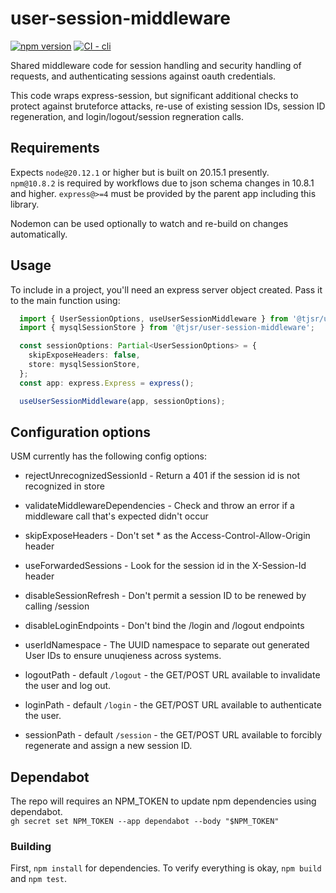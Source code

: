 # user-session-middleware

[![npm version](https://img.shields.io/npm/v/npm.svg)](https://npm.im/npm)
[![CI - cli](https://github.com/tjsr/user-session-middleware/actions/workflows/build.yml/badge.svg)](https://github.com/tjsr/user-session-middleware/actions/workflows/build.yml)

Shared middleware code for session handling and security handling of requests, and authenticating sessions against oauth credentials.

This code wraps express-session, but significant additional checks to protect against bruteforce attacks, re-use of existing session IDs, session ID regeneration, and login/logout/session regneration calls.

## Requirements

Expects `node@20.12.1` or higher but is built on 20.15.1 presently.  
`npm@10.8.2` is required by workflows due to json schema changes in 10.8.1 and higher.
`express@>=4` must be provided by the parent app including this library.

Nodemon can be used optionally to watch and re-build on changes automatically.

## Usage

To include in a project, you'll need an express server object created.  Pass it to the main function using:

```typescript
  import { UserSessionOptions, useUserSessionMiddleware } from '@tjsr/user-session-middleware';
  import { mysqlSessionStore } from '@tjsr/user-session-middleware';
```

```typescript
  const sessionOptions: Partial<UserSessionOptions> = {
    skipExposeHeaders: false,
    store: mysqlSessionStore,
  };
  const app: express.Express = express();

  useUserSessionMiddleware(app, sessionOptions);
```

## Configuration options

USM currently has the following config options:

- rejectUnrecognizedSessionId - Return a 401 if the session id is not recognized in store
- validateMiddlewareDependencies - Check and throw an error if a middleware call that's expected didn't occur
- skipExposeHeaders - Don't set * as the Access-Control-Allow-Origin header
- useForwardedSessions - Look for the session id in the X-Session-Id header
- disableSessionRefresh - Don't permit a session ID to be renewed by calling /session
- disableLoginEndpoints - Don't bind the /login and /logout endpoints
- userIdNamespace - The UUID namespace to separate out generated User IDs to ensure unuqieness across systems.

- logoutPath - default `/logout` - the GET/POST URL available to invalidate the user and log out.
- loginPath - default `/login` - the GET/POST URL available to authenticate the user.
- sessionPath - default `/session` - the GET/POST URL available to forcibly regenerate and assign a new session ID.

## Dependabot

The repo will requires an NPM_TOKEN to update npm dependencies using dependabot.  
`gh secret set NPM_TOKEN --app dependabot --body "$NPM_TOKEN"`

### Building

First, `npm install` for dependencies.  To verify everything is okay, `npm build` and `npm test`.
